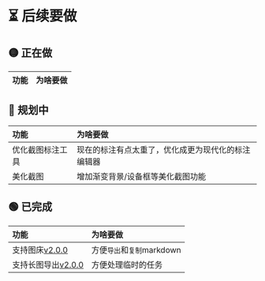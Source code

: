 # ⏳ 后续要做

## 🟡 正在做

| 功能 | 为啥要做 |
| :--- | :------- |

## 🔴 规划中

| 功能             | 为啥要做                                           |
| :--------------- | :------------------------------------------------- |
| 优化截图标注工具 | 现在的标注有点太重了，优化成更为现代化的标注编辑器 |
| 美化截图         | 增加渐变背景/设备框等美化截图功能                  |

## 🟢 已完成

| 功能                                       | 为啥要做                   |
| :----------------------------------------- | :------------------------- |
| 支持图床[v2.0.0](./6loading.md#v2.0.0)     | 方便`导出`和`复制`markdown |
| 支持长图导出[v2.0.0](./6loading.md#v2.0.0) | 方便处理临时的任务         |

